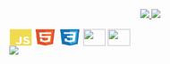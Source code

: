 
<div align="center">
  <a href="https://github.com/Luska066">
  <img height="180em" src="https://github-readme-stats.vercel.app/api?username=Luska066&show_icons=true&theme=dark&include_all_commits=true&count_private=true"/>
  <img height="180em" src="https://github-readme-stats.vercel.app/api/top-langs/?username=Luska066&layout=compact&langs_count=7&theme=dark"/>
</div>
  
  <div style="display:inline-block; text-align:center;"><br>
  <img align="center" alt="Rafa-Js" height="30" width="40" src="https://raw.githubusercontent.com/devicons/devicon/master/icons/javascript/javascript-plain.svg">
  <img align="center" alt="Rafa-HTML" height="30" width="40" src="https://raw.githubusercontent.com/devicons/devicon/master/icons/html5/html5-original.svg">
  <img align="center" alt="Rafa-CSS" height="30" width="40" src="https://raw.githubusercontent.com/devicons/devicon/master/icons/css3/css3-original.svg">
  <img align="center" height="30" width="40" src="https://cdn.jsdelivr.net/gh/devicons/devicon/icons/java/java-original.svg" />
  <img  align="center" height="30" width="40" src="https://cdn.jsdelivr.net/gh/devicons/devicon/icons/mysql/mysql-original-wordmark.svg" />
                              
          
  
 
</div>
  
  <div>
   <a href="https://www.linkedin.com/in/rafaella-ballerini-45875016a" target="_blank"><img src="https://img.shields.io/badge/-LinkedIn-%230077B5?style=for-the-badge&logo=linkedin&logoColor=white" target="_blank"></a> 
  </div>
